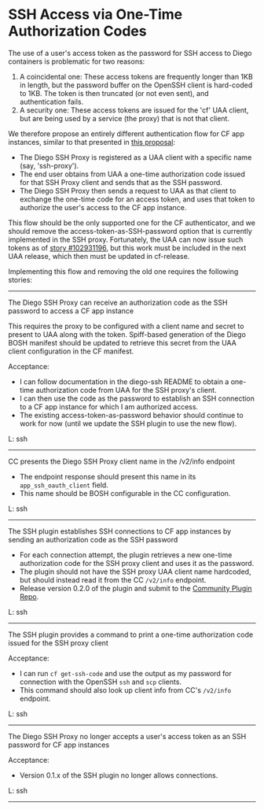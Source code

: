 # SSH Access via One-Time Authorization Codes

The use of a user's access token as the password for SSH access to Diego containers is problematic for two reasons:

1. A coincidental one: These access tokens are frequently longer than 1KB in length, but the password buffer on the OpenSSH client is hard-coded to 1KB. The token is then truncated (or not even sent), and authentication fails.
2. A security one: These access tokens are issued for the 'cf' UAA client, but are being used by a service (the proxy) that is not that client.

We therefore propose an entirely different authentication flow for CF app instances, similar to that presented in [this proposal](https://docs.google.com/document/d/1DTLNW-0twYnIHs9z7OE0v5BDNQhgNIO9kZ0fyqWiMo0/edit):

- The Diego SSH Proxy is registered as a UAA client with a specific name (say, 'ssh-proxy').
- The end user obtains from UAA a one-time authorization code issued for that SSH Proxy client and sends that as the SSH password.
- The Diego SSH Proxy then sends a request to UAA as that client to exchange the one-time code for an access token, and uses that token to authorize the user's access to the CF app instance.

This flow should be the only supported one for the CF authenticator, and we should remove the access-token-as-SSH-password option that is currently implemented in the SSH proxy. Fortunately, the UAA can now issue such tokens as of [story #102931196](https://www.pivotaltracker.com/story/show/102931196), but this work must be included in the next UAA release, which then must be updated in cf-release.

Implementing this flow and removing the old one requires the following stories:

---

The Diego SSH Proxy can receive an authorization code as the SSH password to access a CF app instance


This requires the proxy to be configured with a client name and secret to present to UAA along with the token. Spiff-based generation of the Diego BOSH manifest should be updated to retrieve this secret from the UAA client configuration in the CF manifest.


Acceptance:

- I can follow documentation in the diego-ssh README to obtain a one-time authorization code from UAA for the SSH proxy's client.
- I can then use the code as the password to establish an SSH connection to a CF app instance for which I am authorized access.
- The existing access-token-as-password behavior should continue to work for now (until we update the SSH plugin to use the new flow).

L: ssh


---

CC presents the Diego SSH Proxy client name in the /v2/info endpoint

- The endpoint response should present this name in its `app_ssh_oauth_client` field.
- This name should be BOSH configurable in the CC configuration.

L: ssh


---

The SSH plugin establishes SSH connections to CF app instances by sending an authorization code as the SSH password

- For each connection attempt, the plugin retrieves a new one-time authorization code for the SSH proxy client and uses it as the password.
- The plugin should not have the SSH proxy UAA client name hardcoded, but should instead read it from the CC `/v2/info` endpoint.
- Release version 0.2.0 of the plugin and submit to the [Community Plugin Repo](https://github.com/cloudfoundry-incubator/cli-plugin-repo).

L: ssh


---

The SSH plugin provides a command to print a one-time authorization code issued for the SSH proxy client

Acceptance:

- I can run `cf get-ssh-code` and use the output as my password for connection with the OpenSSH `ssh` and `scp` clients.
- This command should also look up client info from CC's `/v2/info` endpoint.

L: ssh


---

The Diego SSH Proxy no longer accepts a user's access token as an SSH password for CF app instances

Acceptance:

- Version 0.1.x of the SSH plugin no longer allows connections.


L: ssh

---


